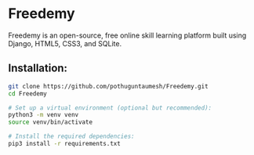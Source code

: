 # Freedemy

Freedemy is an open-source, free online skill learning platform built using Django, HTML5, CSS3, and SQLite.

## Installation:

```bash
git clone https://github.com/pothuguntaumesh/Freedemy.git
cd Freedemy

# Set up a virtual environment (optional but recommended):
python3 -m venv venv
source venv/bin/activate

# Install the required dependencies:
pip3 install -r requirements.txt
